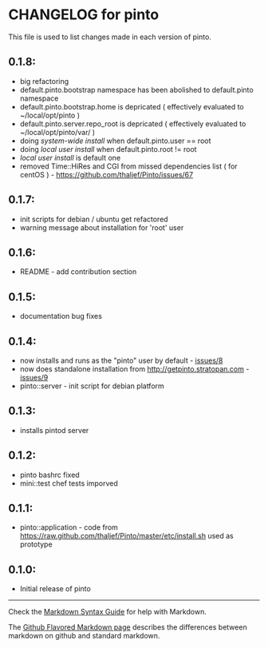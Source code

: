 # CHANGELOG for pinto

This file is used to list changes made in each version of pinto.


## 0.1.8:

* big refactoring 
* default.pinto.bootstrap namespace has been abolished to default.pinto namespace
* default.pinto.bootstrap.home is depricated ( effectively evaluated to ~/local/opt/pinto )
* default.pinto.server.repo_root is depricated ( effectively evaluated to ~/local/opt/pinto/var/ )
* doing *system-wide install* when default.pinto.user == root
* doing *local user install* when default.pinto.root != root
* *local user install* is default one
* removed Time::HiRes and CGI from missed dependencies list ( for centOS ) - https://github.com/thaljef/Pinto/issues/67


## 0.1.7:
* init scripts for debian / ubuntu get refactored
* warning message about installation for 'root' user

## 0.1.6:
* README - add contribution section

## 0.1.5:
* documentation bug fixes

## 0.1.4:
* now installs and runs as the "pinto" user by default - [issues/8](https://github.com/melezhik/cookbooks/issues/8)
* now does standalone installation from http://getpinto.stratopan.com - [issues/9](https://github.com/melezhik/cookbooks/issues/9)
* pinto::server - init script for debian platform

## 0.1.3:

* installs pintod server

## 0.1.2:
* pinto bashrc fixed
* mini::test chef tests imporved

## 0.1.1:
* pinto::application - code from https://raw.github.com/thaljef/Pinto/master/etc/install.sh used as prototype

## 0.1.0:

* Initial release of pinto

- - -
Check the [Markdown Syntax Guide](http://daringfireball.net/projects/markdown/syntax) for help with Markdown.

The [Github Flavored Markdown page](http://github.github.com/github-flavored-markdown/) describes the differences between markdown on github and standard markdown.
